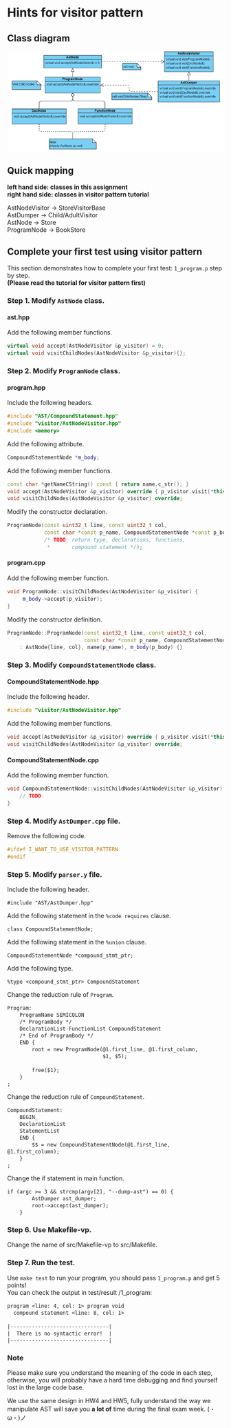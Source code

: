 # Hints for visitor pattern

## Class diagram

<img src="./res/imgs/class_diagram.png" width="800">

## Quick mapping

**left hand side: classes in this assignment**  
**right hand side: classes in visitor pattern tutorial**

AstNodeVisitor -> StoreVisitorBase  
AstDumper -> Child/AdultVisitor  
AstNode -> Store  
ProgramNode -> BookStore

## Complete your first test using visitor pattern

This section demonstrates how to complete your first test: `1_program.p` step by step.  
**(Please read the tutorial for visitor pattern first)**

### Step 1. Modify `AstNode` class.

#### ast.hpp

Add the following member functions.

```cpp
virtual void accept(AstNodeVisitor &p_visitor) = 0;
virtual void visitChildNodes(AstNodeVisitor &p_visitor){};
```

### Step 2. Modify `ProgramNode` class.

#### program.hpp

Include the following headers.

```cpp
#include "AST/CompoundStatement.hpp"
#include "visitor/AstNodeVisitor.hpp"
#include <memory>
```

Add the following attribute.

```cpp
CompoundStatementNode *m_body;
```

Add the following member functions.

```cpp
const char *getNameCString() const { return name.c_str(); }
void accept(AstNodeVisitor &p_visitor) override { p_visitor.visit(*this); }
void visitChildNodes(AstNodeVisitor &p_visitor) override;
```

Modify the constructor declaration.

```cpp
ProgramNode(const uint32_t line, const uint32_t col,
            const char *const p_name, CompoundStatementNode *const p_body
            /* TODO: return type, declarations, functions,
             *       compound statement */);
```

#### program.cpp

Add the following member function.

```cpp
void ProgramNode::visitChildNodes(AstNodeVisitor &p_visitor) {
     m_body->accept(p_visitor);
}
```

Modify the constructor definition.

```cpp
ProgramNode::ProgramNode(const uint32_t line, const uint32_t col,
                         const char *const p_name, CompoundStatementNode *const p_body)
    : AstNode{line, col}, name(p_name), m_body(p_body) {}
```

### Step 3. Modify `CompoundStatementNode` class.

#### CompoundStatementNode.hpp

Include the following header.

```cpp
#include "visitor/AstNodeVisitor.hpp"
```

Add the following member functions.

```cpp
void accept(AstNodeVisitor &p_visitor) override { p_visitor.visit(*this); }
void visitChildNodes(AstNodeVisitor &p_visitor) override;
```

#### CompoundStatementNode.cpp

Add the following member function.

```cpp
void CompoundStatementNode::visitChildNodes(AstNodeVisitor &p_visitor) {
    // TODO
}
```

### Step 4. Modify `AstDumper.cpp` file.

Remove the following code.

```cpp
#ifdef I_WANT_TO_USE_VISITOR_PATTERN
#endif
```

### Step 5. Modify `parser.y` file.

Include the following header.

```
#include "AST/AstDumper.hpp"
```

Add the following statement in the `%code requires` clause.

```
class CompoundStatementNode;
```

Add the following statement in the `%union` clause.

```
CompoundStatementNode *compound_stmt_ptr;
```

Add the following type.

```
%type <compound_stmt_ptr> CompoundStatement
```

Change the reduction rule of `Program`.

```
Program:
    ProgramName SEMICOLON
    /* ProgramBody */
    DeclarationList FunctionList CompoundStatement
    /* End of ProgramBody */
    END {
        root = new ProgramNode(@1.first_line, @1.first_column,
                               $1, $5);

        free($1);
    }
;
```

Change the reduction rule of `CompoundStatement`.

```
CompoundStatement:
    BEGIN_
    DeclarationList
    StatementList
    END {
        $$ = new CompoundStatementNode(@1.first_line, @1.first_column);
    }
;
```

Change the if statement in main function.

```
if (argc >= 3 && strcmp(argv[2], "--dump-ast") == 0) {
        AstDumper ast_dumper;
        root->accept(ast_dumper);
    }
```

### Step 6. Use Makefile-vp.

Change the name of src/Makefile-vp to src/Makefile.

### Step 7. Run the test.

Use `make test` to run your program, you should pass `1_program.p` and get 5 points!  
You can check the output in test/result /1_program:

```
program <line: 4, col: 1> program void
  compound statement <line: 8, col: 1>

|--------------------------------|
|  There is no syntactic error!  |
|--------------------------------|
```

### Note

Please make sure you understand the meaning of the code in each step, otherwise, you will probably have a hard time debugging and find yourself lost in the large code base.

We use the same design in HW4 and HW5, fully understand the way we manipulate AST will save you **a lot of** time during the final exam week. (・ω・)ノ
